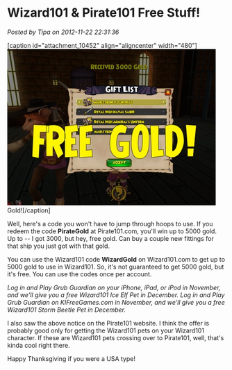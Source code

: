 # Wizard101 & Pirate101 Free Stuff!

*Posted by Tipa on 2012-11-22 22:31:36*

[caption id="attachment\_10452" align="aligncenter" width="480"][![](../uploads/2012/11/Pirate-2012-11-22-22-15-34-33-480x360.jpg "Gold!")](../uploads/2012/11/Pirate-2012-11-22-22-15-34-33.jpg) Gold![/caption]

Well, here's a code you won't have to jump through hoops to use. If you redeem the code **PirateGold** at Pirate101.com, you'll win up to 5000 gold. Up to -- I got 3000, but hey, free gold. Can buy a couple new fittings for that ship you just got with that gold.

You can use the Wizard101 code **WizardGold** on Wizard101.com to get up to 5000 gold to use in Wizard101. So, it's not guaranteed to get 5000 gold, but it's free. You can use the codes once per account.

*Log in and Play Grub Guardian on your iPhone, iPad, or iPod in November, and we’ll give you a free Wizard101 Ice Elf Pet in December. Log in and Play Grub Guardian on KIFreeGames.com in November, and we’ll give you a free Wizard101 Storm Beetle Pet in December.*

I also saw the above notice on the Pirate101 website. I think the offer is probably good only for getting the Wizard101 pets on your Wizard101 character. If these are Wizard101 pets crossing over to Pirate101, well, that's kinda cool right there.

Happy Thanksgiving if you were a USA type!


